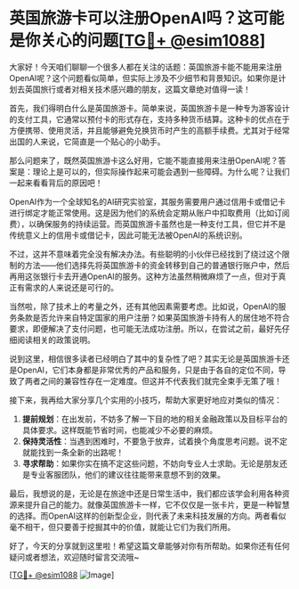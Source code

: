 # 英国旅游卡可以注册OpenAI吗？这可能是你关心的问题[[TG💪+ @esim1088](https://t.me/s/esim1088)]

大家好！今天咱们聊聊一个很多人都在关注的话题：英国旅游卡能不能用来注册OpenAI呢？这个问题看似简单，但实际上涉及不少细节和背景知识。如果你是计划去英国旅行或者对相关技术感兴趣的朋友，这篇文章绝对值得一读！

首先，我们得明白什么是英国旅游卡。简单来说，英国旅游卡是一种专为游客设计的支付工具，它通常以预付卡的形式存在，支持多种货币结算。这种卡的优点在于方便携带、使用灵活，并且能够避免兑换货币时产生的高额手续费。尤其对于经常出国的人来说，它简直是一个贴心的小助手。

那么问题来了，既然英国旅游卡这么好用，它能不能直接用来注册OpenAI呢？答案是：理论上是可以的，但实际操作起来可能会遇到一些障碍。为什么呢？让我们一起来看看背后的原因吧！

OpenAI作为一个全球知名的AI研究实验室，其服务需要用户通过信用卡或借记卡进行绑定才能正常使用。这是因为他们的系统会定期从账户中扣取费用（比如订阅费），以确保服务的持续运营。而英国旅游卡虽然也是一种支付工具，但它并不是传统意义上的信用卡或借记卡，因此可能无法被OpenAI的系统识别。

不过，这并不意味着完全没有解决办法。有些聪明的小伙伴已经找到了绕过这个限制的方法——他们选择先将英国旅游卡的资金转移到自己的普通银行账户中，然后再用这张银行卡去开通OpenAI的服务。这种方法虽然稍微麻烦了一点，但对于真正有需求的人来说还是可行的。

当然啦，除了技术上的考量之外，还有其他因素需要考虑。比如说，OpenAI的服务条款是否允许来自特定国家的用户注册？如果英国旅游卡持有人的居住地不符合要求，即便解决了支付问题，也可能无法成功注册。所以，在尝试之前，最好先仔细阅读相关的政策说明。

说到这里，相信很多读者已经明白了其中的复杂性了吧？其实无论是英国旅游卡还是OpenAI，它们本身都是非常优秀的产品和服务，只是由于各自的定位不同，导致了两者之间的兼容性存在一定难度。但这并不代表我们就完全束手无策了哦！

接下来，我再给大家分享几个实用的小技巧，帮助大家更好地应对类似的情况：

1. **提前规划**：在出发前，不妨多了解一下目的地的相关金融政策以及目标平台的具体要求。这样既能节省时间，也能减少不必要的麻烦。
2. **保持灵活性**：当遇到困难时，不要急于放弃，试着换个角度思考问题。说不定就能找到一条全新的出路呢！
3. **寻求帮助**：如果你实在搞不定这些问题，不妨向专业人士求助。无论是朋友还是专业客服团队，他们的建议往往能带来意想不到的效果。

最后，我想说的是，无论是在旅途中还是日常生活中，我们都应该学会利用各种资源来提升自己的能力。就像英国旅游卡一样，它不仅仅是一张卡片，更是一种智慧的选择。而OpenAI这样的创新型企业，则代表了未来科技发展的方向。两者看似毫不相干，但只要善于挖掘其中的价值，就能让它们为我们所用。

好了，今天的分享就到这里啦！希望这篇文章能够对你有所帮助。如果你还有任何疑问或者想法，欢迎随时留言交流哦~ 

[[TG💪+ @esim1088](https://t.me/s/esim1088) ![Image](https://i.postimg.cc/4NQfJmqS/Snipaste-2025-05-13-00-14-12.png)]